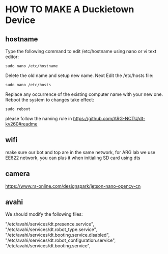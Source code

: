 # HOW TO MAKE A Duckietown Device

## hostname

Type the following command to edit /etc/hostname using nano or vi text editor:
```
sudo nano /etc/hostname
```
Delete the old name and setup new name.
Next Edit the /etc/hosts file:
```
sudo nano /etc/hosts
```
Replace any occurrence of the existing computer name with your new one.
Reboot the system to changes take effect:
```
sudo reboot
```

please follow the naming rule in https://github.com/ARG-NCTU/dt-kv260#readme

## wifi

make sure our bot and top are in the same network, for ARG lab we use EE622 network, you can plus it when initialing SD card using dts

## camera

https://www.rs-online.com/designspark/jetson-nano-opencv-cn

## avahi

We should modify the following files:

"/etc/avahi/services/dt.presence.service",
            "/etc/avahi/services/dt.robot_type.service",
            "/etc/avahi/services/dt.booting.service.disabled",
            "/etc/avahi/services/dt.robot_configuration.service",
            "/etc/avahi/services/dt.booting.service",
